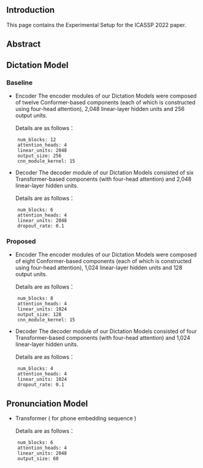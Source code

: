 ## Introduction
This page contains the Experimental Setup for the ICASSP 2022 paper.

## Abstract


##  Dictation Model 
###  Baseline
- Encoder
The encoder modules of our Dictation Models were composed of twelve Conformer-based components (each of which is constructed using four-head attention), 2,048 linear-layer hidden units and 256 output units. 

    Details are as follows：
```
    num_blocks: 12
    attention_heads: 4
    linear_units: 2048
    output_size: 256
    cnn_module_kernel: 15
```
- Decoder
The decoder module of our Dictation Models consisted of six Transformer-based components (with four-head attention) and 2,048 linear-layer hidden units. 

    Details are as follows：
```
    num_blocks: 6
    attention_heads: 4
    linear_units: 2048
    dropout_rate: 0.1
```

###  Proposed
- Encoder
The encoder modules of our Dictation Models were composed of eight Conformer-based components (each of which is constructed using four-head attention), 1,024 linear-layer hidden units and 128 output units. 


    Details are as follows：
```
    num_blocks: 8
    attention_heads: 4
    linear_units: 1024
    output_size: 128
    cnn_module_kernel: 15
```
- Decoder
The decoder module of our Dictation Models consisted of four Transformer-based components (with four-head attention) and 1,024 linear-layer hidden units. 

    Details are as follows：
```
    num_blocks: 4
    attention_heads: 4
    linear_units: 1024
    dropout_rate: 0.1
```

##  Pronunciation Model 
- Transformer ( for phone embedding sequence ) 

    Details are as follows：
```
    num_blocks: 6
    attention_heads: 4
    linear_units: 2048
    output_size: 60
```
